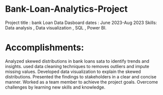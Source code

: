 # Bank-Loan-Analytics-Project
Project title : bank Loan Data Dasboard
dates : June 2023-Aug 2023
Skills: Data analysis , Data visualization , SQL , Power BI.

# Accomplishments:

Analyzed skewed distributions in bank loans sata to identify trends and insights.
used data cleaning techniques to removes outliers and impute missing values.
Developed data visualization to explain the skewed distributions.
Presented the findings to stakeholders in a clear and concise manner.
Worked as a team member to achieve the project goals.
Overcome challenges by learning new skills and knowledge.
